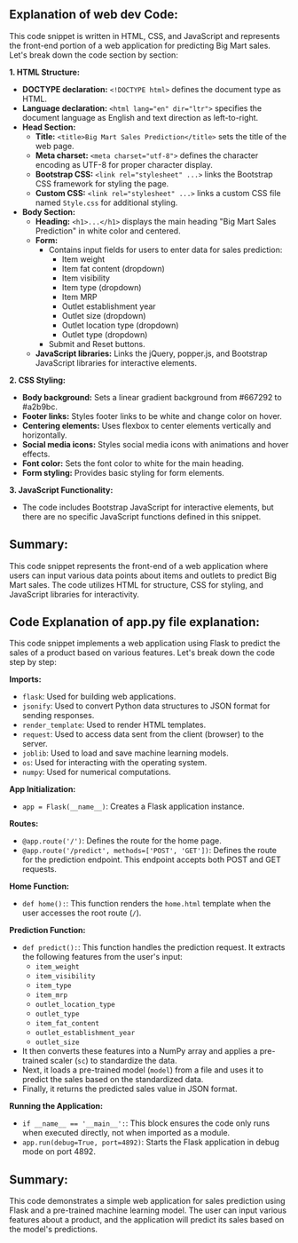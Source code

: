 ## Explanation of web dev Code:

This code snippet is written in HTML, CSS, and JavaScript and represents the front-end portion of a web application for predicting Big Mart sales. Let's break down the code section by section:

**1. HTML Structure:**

* **DOCTYPE declaration:** `<!DOCTYPE html>` defines the document type as HTML.
* **Language declaration:** `<html lang="en" dir="ltr">` specifies the document language as English and text direction as left-to-right.
* **Head Section:**
    * **Title:** `<title>Big Mart Sales Prediction</title>` sets the title of the web page.
    * **Meta charset:** `<meta charset="utf-8">` defines the character encoding as UTF-8 for proper character display.
    * **Bootstrap CSS:** `<link rel="stylesheet" ...>` links the Bootstrap CSS framework for styling the page.
    * **Custom CSS:** `<link rel="stylesheet" ...>` links a custom CSS file named `Style.css` for additional styling.
* **Body Section:**
    * **Heading:** `<h1>...</h1>` displays the main heading "Big Mart Sales Prediction" in white color and centered.
    * **Form:**
        * Contains input fields for users to enter data for sales prediction:
            * Item weight
            * Item fat content (dropdown)
            * Item visibility
            * Item type (dropdown)
            * Item MRP
            * Outlet establishment year
            * Outlet size (dropdown)
            * Outlet location type (dropdown)
            * Outlet type (dropdown)
        * Submit and Reset buttons.
    * **JavaScript libraries:** Links the jQuery, popper.js, and Bootstrap JavaScript libraries for interactive elements.

**2. CSS Styling:**

* **Body background:** Sets a linear gradient background from #667292 to #a2b9bc.
* **Footer links:** Styles footer links to be white and change color on hover.
* **Centering elements:** Uses flexbox to center elements vertically and horizontally.
* **Social media icons:** Styles social media icons with animations and hover effects.
* **Font color:** Sets the font color to white for the main heading.
* **Form styling:** Provides basic styling for form elements.

**3. JavaScript Functionality:**

* The code includes Bootstrap JavaScript for interactive elements, but there are no specific JavaScript functions defined in this snippet.

## Summary:

This code snippet represents the front-end of a web application where users can input various data points about items and outlets to predict Big Mart sales. The code utilizes HTML for structure, CSS for styling, and JavaScript libraries for interactivity. 








## Code Explanation of app.py file explanation:

This code snippet implements a web application using Flask to predict the sales of a product based on various features. Let's break down the code step by step:

**Imports:**

* `flask`: Used for building web applications.
* `jsonify`: Used to convert Python data structures to JSON format for sending responses.
* `render_template`: Used to render HTML templates.
* `request`: Used to access data sent from the client (browser) to the server.
* `joblib`: Used to load and save machine learning models.
* `os`: Used for interacting with the operating system.
* `numpy`: Used for numerical computations.

**App Initialization:**

* `app = Flask(__name__)`: Creates a Flask application instance.

**Routes:**

* `@app.route('/')`: Defines the route for the home page.
* `@app.route('/predict', methods=['POST', 'GET'])`: Defines the route for the prediction endpoint. This endpoint accepts both POST and GET requests.

**Home Function:**

* `def home():`: This function renders the `home.html` template when the user accesses the root route (`/`).

**Prediction Function:**

* `def predict():`: This function handles the prediction request. It extracts the following features from the user's input:
    * `item_weight`
    * `item_visibility`
    * `item_type`
    * `item_mrp`
    * `outlet_location_type`
    * `outlet_type`
    * `item_fat_content`
    * `outlet_establishment_year`
    * `outlet_size`
* It then converts these features into a NumPy array and applies a pre-trained scaler (`sc`) to standardize the data.
* Next, it loads a pre-trained model (`model`) from a file and uses it to predict the sales based on the standardized data.
* Finally, it returns the predicted sales value in JSON format.

**Running the Application:**

* `if __name__ == '__main__':`: This block ensures the code only runs when executed directly, not when imported as a module.
* `app.run(debug=True, port=4892)`: Starts the Flask application in debug mode on port 4892.

## Summary:

This code demonstrates a simple web application for sales prediction using Flask and a pre-trained machine learning model. The user can input various features about a product, and the application will predict its sales based on the model's predictions.
